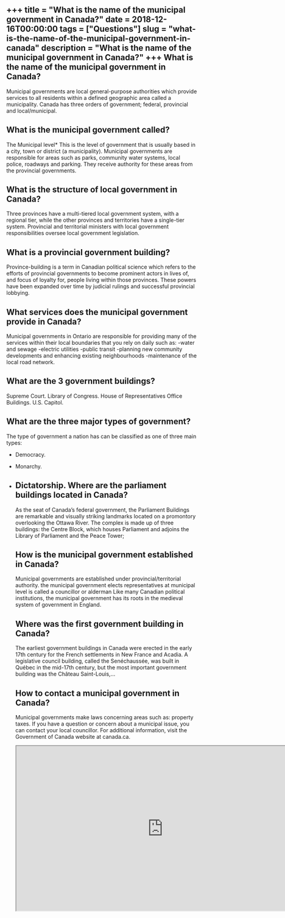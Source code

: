 +++
title = "What is the name of the municipal government in Canada?"
date = 2018-12-16T00:00:00
tags = ["Questions"]
slug = "what-is-the-name-of-the-municipal-government-in-canada"
description = "What is the name of the municipal government in Canada?"
+++
What is the name of the municipal government in Canada?
-------------------------------------------------------

Municipal governments are local general-purpose authorities which provide services to all residents within a defined geographic area called a municipality. Canada has three orders of government; federal, provincial and local/municipal.

What is the municipal government called?
----------------------------------------

The Municipal level\* This is the level of government that is usually based in a city, town or district (a municipality). Municipal governments are responsible for areas such as parks, community water systems, local police, roadways and parking. They receive authority for these areas from the provincial governments.

What is the structure of local government in Canada?
----------------------------------------------------

Three provinces have a multi-tiered local government system, with a regional tier, while the other provinces and territories have a single-tier system. Provincial and territorial ministers with local government responsibilities oversee local government legislation.

What is a provincial government building?
-----------------------------------------

Province-building is a term in Canadian political science which refers to the efforts of provincial governments to become prominent actors in lives of, and focus of loyalty for, people living within those provinces. These powers have been expanded over time by judicial rulings and successful provincial lobbying.

What services does the municipal government provide in Canada?
--------------------------------------------------------------

Municipal governments in Ontario are responsible for providing many of the services within their local boundaries that you rely on daily such as: -water and sewage -electric utilities -public transit -planning new community developments and enhancing existing neighbourhoods -maintenance of the local road network.

What are the 3 government buildings?
------------------------------------

Supreme Court. Library of Congress. House of Representatives Office Buildings. U.S. Capitol.

What are the three major types of government?
---------------------------------------------

The type of government a nation has can be classified as one of three main types:

- Democracy.
- Monarchy.
- Dictatorship. Where are the parliament buildings located in Canada?
    -----------------------------------------------------
    
    As the seat of Canada’s federal government, the Parliament Buildings are remarkable and visually striking landmarks located on a promontory overlooking the Ottawa River. The complex is made up of three buildings: the Centre Block, which houses Parliament and adjoins the Library of Parliament and the Peace Tower;
    
    How is the municipal government established in Canada?
    ------------------------------------------------------
    
    Municipal governments are established under provincial/territorial authority. the municipal government elects representatives at municipal level is called a councillor or alderman Like many Canadian political institutions, the municipal government has its roots in the medieval system of government in England.
    
    Where was the first government building in Canada?
    --------------------------------------------------
    
    The earliest government buildings in Canada were erected in the early 17th century for the French settlements in New France and Acadia. A legislative council building, called the Senéchaussée, was built in Québec in the mid-17th century, but the most important government building was the Château Saint-Louis,…
    
    How to contact a municipal government in Canada?
    ------------------------------------------------
    
    Municipal governments make laws concerning areas such as: property taxes. If you have a question or concern about a municipal issue, you can contact your local councillor. For additional information, visit the Government of Canada website at canada.ca.
    
    <iframe allow="accelerometer; autoplay; clipboard-write; encrypted-media; gyroscope; picture-in-picture" allowfullscreen="" class="__youtube_prefs__  epyt-is-override  no-lazyload" data-no-lazy="1" data-origheight="433" data-origwidth="770" data-skipgform_ajax_framebjll="" height="433" id="_ytid_78020" loading="lazy" src="https://www.youtube.com/embed/-Opd7j7mXd4?enablejsapi=1&autoplay=0&cc_load_policy=0&cc_lang_pref=&iv_load_policy=1&loop=0&modestbranding=0&rel=1&fs=1&playsinline=0&autohide=2&theme=dark&color=red&controls=1&" title="YouTube player" width="770"></iframe>